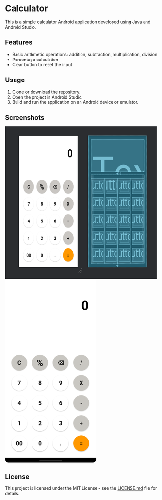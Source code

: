 # Calculator

This is a simple calculator Android application developed using Java and Android Studio.

## Features

- Basic arithmetic operations: addition, subtraction, multiplication, division
- Percentage calculation
- Clear button to reset the input

## Usage

1. Clone or download the repository.
2. Open the project in Android Studio.
3. Build and run the application on an Android device or emulator.

## Screenshots

<img src="/screenshots/screenshot1.png" alt="Screenshot 1" width="500" height="500">
<img src="/screenshots/screenshot2.png" alt="Screenshot 2" width="300" height="600">

## License

This project is licensed under the MIT License - see the [LICENSE.md](LICENSE.md) file for details.

